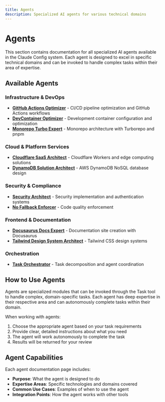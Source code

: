```yaml
---
title: Agents
description: Specialized AI agents for various technical domains
---
```


# Agents

This section contains documentation for all specialized AI agents available in the Claude Config system. Each agent is designed to excel in specific technical domains and can be invoked to handle complex tasks within their area of expertise.

## Available Agents

### Infrastructure & DevOps
- **[GitHub Actions Optimizer](./github-actions-optimizer)** - CI/CD pipeline optimization and GitHub Actions workflows
- **[DevContainer Optimizer](./devcontainer-optimizer)** - Development container configuration and optimization
- **[Monorepo Turbo Expert](./monorepo-turbo-expert)** - Monorepo architecture with Turborepo and pnpm

### Cloud & Platform Services
- **[Cloudflare SaaS Architect](./cloudflare-saas-architect)** - Cloudflare Workers and edge computing solutions
- **[DynamoDB Solution Architect](./dynamodb-solution-architect)** - AWS DynamoDB NoSQL database design

### Security & Compliance
- **[Security Architect](./security-architect)** - Security implementation and authentication systems
- **[No Fallback Enforcer](./no-fallback-enforcer)** - Code quality enforcement

### Frontend & Documentation
- **[Docusaurus Docs Expert](./docusaurus-docs-expert)** - Documentation site creation with Docusaurus
- **[Tailwind Design System Architect](./tailwind-design-system-architect)** - Tailwind CSS design systems

### Orchestration
- **[Task Orchestrator](./task-orchestrator)** - Task decomposition and agent coordination

## How to Use Agents

Agents are specialized modules that can be invoked through the Task tool to handle complex, domain-specific tasks. Each agent has deep expertise in their respective area and can autonomously complete tasks within their domain.

When working with agents:
1. Choose the appropriate agent based on your task requirements
2. Provide clear, detailed instructions about what you need
3. The agent will work autonomously to complete the task
4. Results will be returned for your review

## Agent Capabilities

Each agent documentation page includes:
- **Purpose**: What the agent is designed to do
- **Expertise Areas**: Specific technologies and domains covered
- **Common Use Cases**: Examples of when to use the agent
- **Integration Points**: How the agent works with other tools